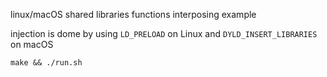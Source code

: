 linux/macOS shared libraries functions interposing example

injection is dome by using `LD_PRELOAD` on Linux and `DYLD_INSERT_LIBRARIES` on macOS

	make && ./run.sh

